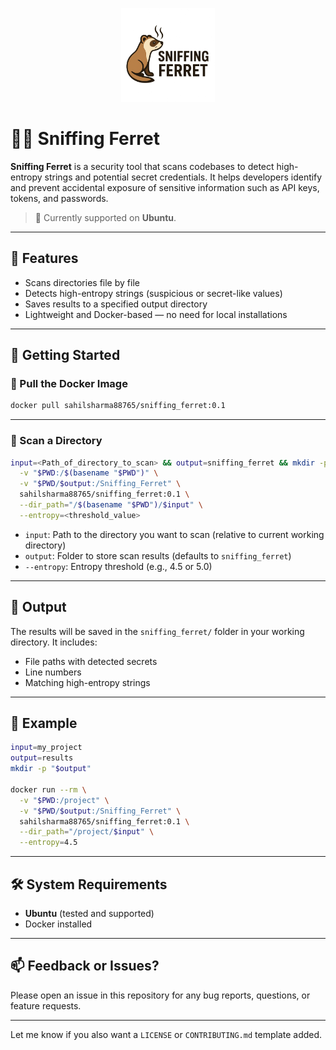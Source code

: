 <p align="center">
  <img src="/logo.png" width="150" alt="Sniffing Ferret Logo" />
</p>


# 🕵️‍♂️ Sniffing Ferret

**Sniffing Ferret** is a security tool that scans codebases to detect high-entropy strings and potential secret credentials. It helps developers identify and prevent accidental exposure of sensitive information such as API keys, tokens, and passwords.

> 🐧 Currently supported on **Ubuntu**.

---

## 🔧 Features

* Scans directories file by file
* Detects high-entropy strings (suspicious or secret-like values)
* Saves results to a specified output directory
* Lightweight and Docker-based — no need for local installations

---

## 🚀 Getting Started

### 🐳 Pull the Docker Image

```bash
docker pull sahilsharma88765/sniffing_ferret:0.1
```

---

### 📁 Scan a Directory

```bash
input=<Path_of_directory_to_scan> && output=sniffing_ferret && mkdir -p "$output" && docker run --rm \
  -v "$PWD:/$(basename "$PWD")" \
  -v "$PWD/$output:/Sniffing_Ferret" \
  sahilsharma88765/sniffing_ferret:0.1 \
  --dir_path="/$(basename "$PWD")/$input" \
  --entropy=<threshold_value>
```

* `input`: Path to the directory you want to scan (relative to current working directory)
* `output`: Folder to store scan results (defaults to `sniffing_ferret`)
* `--entropy`: Entropy threshold (e.g., 4.5 or 5.0)

---

## 📂 Output

The results will be saved in the `sniffing_ferret/` folder in your working directory. It includes:

* File paths with detected secrets
* Line numbers
* Matching high-entropy strings

---

## 📌 Example

```bash
input=my_project
output=results
mkdir -p "$output"

docker run --rm \
  -v "$PWD:/project" \
  -v "$PWD/$output:/Sniffing_Ferret" \
  sahilsharma88765/sniffing_ferret:0.1 \
  --dir_path="/project/$input" \
  --entropy=4.5
```

---

## 🛠️ System Requirements

* **Ubuntu** (tested and supported)
* Docker installed

---

## 📫 Feedback or Issues?

Please open an issue in this repository for any bug reports, questions, or feature requests.

---

Let me know if you also want a `LICENSE` or `CONTRIBUTING.md` template added.
